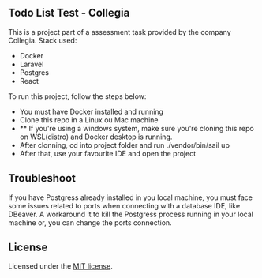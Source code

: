 
## Todo List Test - Collegia

This is a project part of a assessment task provided by the company Collegia.
Stack used:

- Docker
- Laravel
- Postgres
- React

To run this project, follow the steps below:

- You must have Docker installed and running
- Clone this repo in a Linux ou Mac machine
- ** If you're using a windows system, make sure you're cloning this repo on WSL(distro) and Docker desktop is running.
- After clonning, cd into project folder and run ./vendor/bin/sail up
- After that, use your favourite IDE and open the project

## Troubleshoot

If you have Postgress already installed in you local machine, you must face some issues related to ports when connecting with a database IDE, like DBeaver.
A workaround it to kill the Postgress process running in your local machine or, you can change the ports connection. 

## License

Licensed under the [MIT license](https://opensource.org/licenses/MIT).
